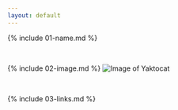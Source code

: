 ```yaml
---
layout: default
---
```


{% include 01-name.md %}

<br>

{% include 02-image.md %}
![Image of Yaktocat](https://octodex.github.com/images/yaktocat.png)

<br>

{% include 03-links.md %}

